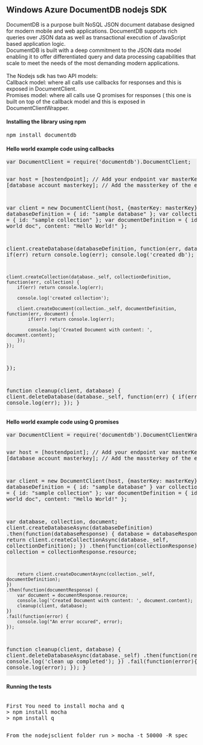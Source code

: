 <html>
    <head>
        <title>Windows Azure DocumentDB SDK: node.js</title>
    </head>
    <body>
        <h2>Windows Azure DocumentDB nodejs SDK</h2>
        <p>
            DocumentDB is a purpose built NoSQL JSON document database designed for modern mobile and web applications. DocumentDB supports rich queries over JSON data as well as 
            transactional execution of JavaScript based application logic. <br>
			DocumentDB is built with a deep commitment to the JSON data model enabling it to offer differentiated query and data 
            processing capabilities that scale to meet the needs of the most demanding modern applications. <br><br>
            The Nodejs sdk has two API models: <br>
		Callback model: where all calls use callbacks for responses and this is exposed in DocumentClient. <br>
		Promises model: where all calls use Q promises for responses ( this one is built on top of the callback model and this is exposed in DocumentClientWrapper.
        </p>
		<h4>Installing the library using npm</h4>
		<p><pre>npm install documentdb</pre></p>
		<h4>Hello world example code using callbacks</h4>
<p><pre style="background-color:#eee">
var DocumentClient = require('documentdb').DocumentClient;

var host = [hostendpoint];                     // Add your endpoint
var masterKey = [database account masterkey];  // Add the massterkey of the endpoint

var client = new DocumentClient(host, {masterKey: masterKey});
var databaseDefinition = { id: "sample database" };
var collectionDefinition = { id: "sample collection" };
var documentDefinition = { id: "hello world doc", content: "Hello World!" };

client.createDatabase(databaseDefinition, function(err, database) {
    if(err) return console.log(err);
    console.log('created db');
	
	client.createCollection(database._self, collectionDefinition, function(err, collection) {
        if(err) return console.log(err);
		
        console.log('created collection');
        
        client.createDocument(collection._self, documentDefinition, function(err, document) {
            if(err) return console.log(err);
			
            console.log('Created Document with content: ', document.content);
        });
    });
});

function cleanup(client, database) {
    client.deleteDatabase(database._self, function(err) {
        if(err) console.log(err);
    });
}
</pre></p>
<h4>Hello world example code using Q promises</h4>
<p><pre  style="background-color:#eee">
var DocumentClient = require('documentdb').DocumentClientWrapper;

var host = [hostendpoint];                    // Add your endpoint
var masterKey = [database account masterkey]; // Add the massterkey of the endpoint

var client = new DocumentClient(host, {masterKey: masterKey});
var databaseDefinition = { id: "sample database" }
var collectionDefinition = { id: "sample collection" };
var documentDefinition = { id: "hello world doc", content: "Hello World!" };

var database, collection, document;
client.createDatabaseAsync(databaseDefinition)
    .then(function(databaseResponse) {
        database = databaseResponse.resource;
        return client.createCollectionAsync(database._self, collectionDefinition);
    })
    .then(function(collectionResponse) {
        collection = collectionResponse.resource;
        
        return client.createDocumentAsync(collection._self, documentDefinition);
    })
	.then(function(documentResponse) {
		var document = documentResponse.resource;
		console.log('Created Document with content: ', document.content);
        cleanup(client, database);
	})
    .fail(function(error) {
        console.log("An error occured", error);
    });
 
function cleanup(client, database) {
    client.deleteDatabaseAsync(database._self)
        .then(function(response) {
            console.log('clean up completed');
        })
        .fail(function(error){
            console.log(error);
        });
}
        </pre></p>    
<h4>Running the tests</h4>
<p><pre>  
First You need to install mocha and q
&gt; npm install mocha
&gt; npm install q

From the nodejsclient folder run 
&gt; mocha -t 50000 -R spec
</p></pre>
    </body>
</html>
